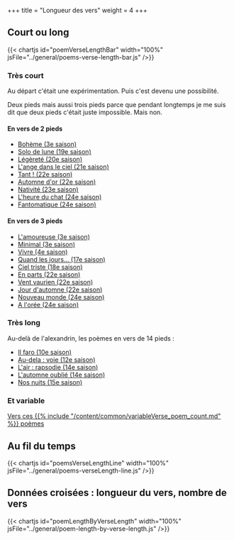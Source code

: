 +++
title = "Longueur des vers"
weight = 4
+++

## Court ou long

{{< chartjs id="poemVerseLengthBar" width="100%" jsFile="../general/poems-verse-length-bar.js" />}}

### Très court
Au départ c'était une expérimentation. Puis c'est devenu une possibilité.

Deux pieds mais aussi trois pieds parce que pendant longtemps je me suis dit que deux pieds c'était juste impossible. Mais non.

#### En vers de 2 pieds

- [Bohème (3e saison)](../seasons/3_troisieme_saison/boheme)
- [Solo de lune (19e saison)](../seasons/19_dix_neuvieme_saison/solo_de_lune)
- [Légèreté (20e saison)](../seasons/20_vingtieme_saison/legerete)
- [L'ange dans le ciel (21e saison)](../seasons/21_vingt_et_unieme_saison/l_ange_dans_le_ciel)
- [Tant ! (22e saison)](../seasons/22_vingt_deuxieme_saison/tant)
- [Automne d'or (22e saison)](../seasons/22_vingt_deuxieme_saison/automne_d_or)
- [Nativité (23e saison)](../seasons/23_vingt_troisieme_saison/nativite)
- [L'heure du chat (24e saison)](../seasons/24_vingt_quatrieme_saison/l_heure_du_chat)
- [Fantomatique (24e saison)](../seasons/24_vingt_quatrieme_saison/fantomatique)

#### En vers de 3 pieds

- [L'amoureuse (3e saison)](../seasons/3_troisieme_saison/l_amoureuse)
- [Minimal (3e saison)](../seasons/3_troisieme_saison/minimal)
- [Vivre (4e saison)](../seasons/4_quatrieme_saison/vivre)
- [Quand les jours... (17e saison)](../seasons/17_dix_septieme_saison/quand_les_jours)
- [Ciel triste (18e saison)](../seasons/18_dix_huitieme_saison/ciel_triste)
- [En parts (22e saison)](../seasons/22_vingt_deuxieme_saison/en_parts)
- [Vent vaurien (22e saison)](../seasons/22_vingt_deuxieme_saison/vent_vaurien)
- [Jour d'automne (22e saison)](../seasons/22_vingt_deuxieme_saison/jour_d_automne)
- [Nouveau monde (24e saison)](../seasons/24_vingt_quatrieme_saison/nouveau_monde)
- [A l'orée (24e saison)](../seasons/24_vingt_quatrieme_saison/a_l_oree)

### Très long

Au-delà de l'alexandrin, les poèmes en vers de 14 pieds :
- [Il faro (10e saison)](../seasons/10_dixieme_saison/il_faro)
- [Au-dela : voie (12e saison)](../seasons/12_douzieme_saison/au_dela_voie)
- [L'air : rapsodie (14e saison)](../seasons/14_quatorzieme_saison/l_air_rapsodie)
- [L'automne oublié (14e saison)](../seasons/14_quatorzieme_saison/l_automne_oublie)
- [Nos nuits (15e saison)](../seasons/15_quinzieme_saison/nos_nuits)

### Et variable

[Vers ces {{% include "/content/common/variableVerse_poem_count.md" %}} poèmes](/tags/versVariable)

## Au fil du temps

{{< chartjs id="poemsVerseLengthLine" width="100%" jsFile="../general/poems-verseLength-line.js" />}}

## Données croisées : longueur du vers, nombre de vers

{{< chartjs id="poemLengthByVerseLength" width="100%" jsFile="../general/poem-length-by-verse-length.js" />}}